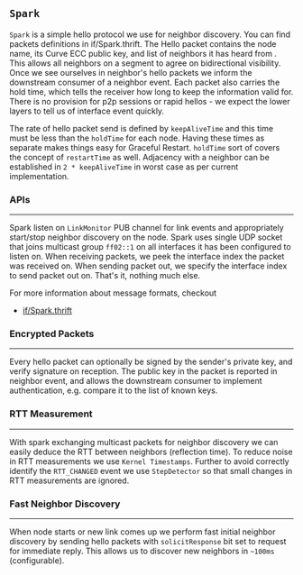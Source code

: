 `Spark`
-------

`Spark` is a simple hello protocol we use for neighbor discovery. You can find
packets definitions in if/Spark.thrift. The Hello packet contains the node name,
its Curve ECC public key, and list of neighbors it has heard from . This allows
all neighbors on a segment to agree on bidirectional visibility. Once we see
ourselves in neighbor's hello packets we inform the downstream consumer of a
neighbor event. Each packet also carries the hold time, which tells the receiver
how long to keep the information valid for. There is no provision for p2p
sessions or rapid hellos - we expect the lower layers to tell us of interface
event quickly.

The rate of hello packet send is defined by `keepAliveTime` and this time must
be less than the `holdTime` for each node. Having these times as separate
makes things easy for Graceful Restart. `holdTime` sort of covers the concept
of `restartTime` as well. Adjacency with a neighbor can be established in
`2 * keepAliveTime` in worst case as per current implementation.

### APIs
---

Spark listen on `LinkMonitor` PUB channel for link events and appropriately
start/stop neighbor discovery on the node. Spark uses single UDP socket that
joins multicast group `ff02::1` on all interfaces it has been configured to
listen on. When receiving packets, we peek the interface index the packet was
received on. When sending packet out, we specify the interface index to send
packet out on. That's it, nothing much else.

For more information about message formats, checkout
- [if/Spark.thrift](https://github.com/facebook/openr/blob/master/openr/if/Spark.thrift)

### Encrypted Packets
---

Every hello packet can optionally be signed by the sender's private key, and
verify signature on reception. The public key in the packet is reported in
neighbor event, and allows the downstream consumer to implement authentication,
e.g. compare it to the list of known keys.

### RTT Measurement
---

With spark exchanging multicast packets for neighbor discovery we can easily
deduce the RTT between neighbors (reflection time). To reduce noise in
RTT measurements we use `Kernel Timestamps`. Further to avoid correctly identify
the `RTT_CHANGED` event we use `StepDetector` so that small changes in RTT
measurements are ignored.

### Fast Neighbor Discovery
---

When node starts or new link comes up we perform fast initial neighbor discovery
by sending hello packets with `solicitResponse` bit set to request for immediate
reply. This allows us to discover new neighbors in `~100ms` (configurable).
